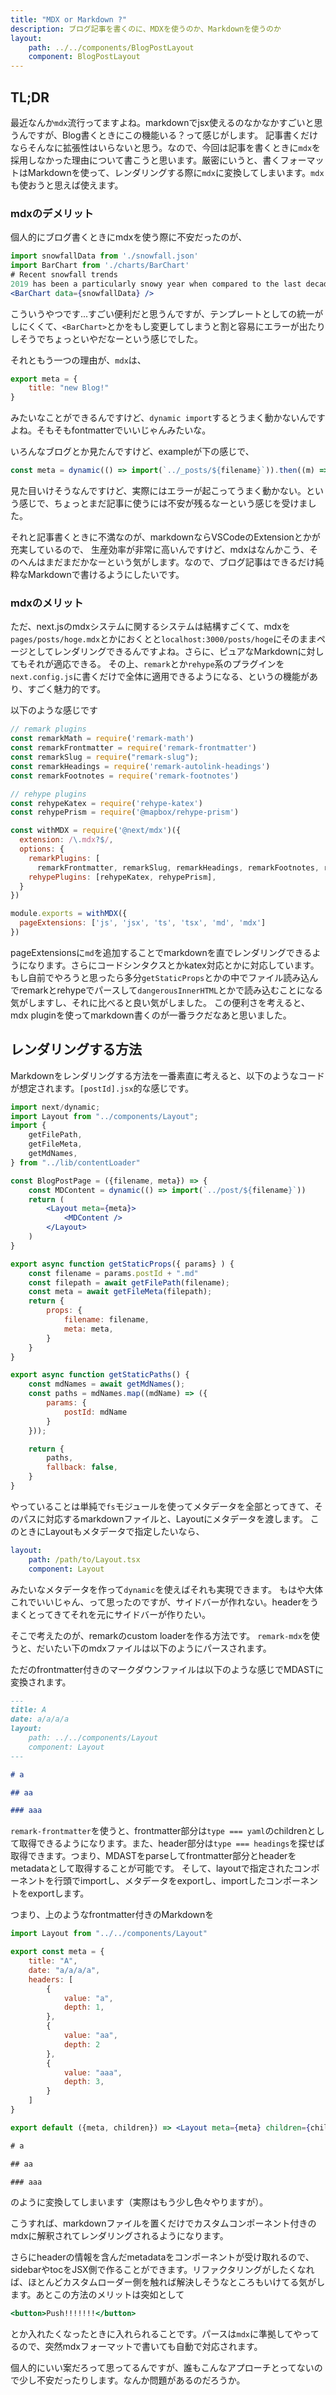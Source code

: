 ```yaml
---
title: "MDX or Markdown ?"
description: ブログ記事を書くのに、MDXを使うのか、Markdownを使うのか
layout:
    path: ../../components/BlogPostLayout
    component: BlogPostLayout
---
```


## TL;DR

最近なんか`mdx`流行ってますよね。markdownでjsx使えるのなかなかすごいと思うんですが、Blog書くときにこの機能いる？って感じがします。
記事書くだけならそんなに拡張性はいらないと思う。なので、今回は記事を書くときに`mdx`を採用しなかった理由について書こうと思います。厳密にいうと、書くフォーマットはMarkdownを使って、レンダリングする際に`mdx`に変換してしまいます。`mdx`も使おうと思えば使えます。


### mdxのデメリット

個人的にブログ書くときにmdxを使う際に不安だったのが、

```jsx
import snowfallData from './snowfall.json'
import BarChart from './charts/BarChart'
# Recent snowfall trends
2019 has been a particularly snowy year when compared to the last decade.
<BarChart data={snowfallData} />
```
こういうやつです...すごい便利だと思うんですが、テンプレートとしての統一がしにくくて、`<BarChart>`とかをもし変更してしまうと割と容易にエラーが出たりしそうでちょっといやだなーという感じでした。

それともう一つの理由が、`mdx`は、

```jsx
export meta = {
    title: "new Blog!"
}
```

みたいなことができるんですけど、`dynamic import`するとうまく動かないんですよね。そもそもfontmatterでいいじゃんみたいな。

いろんなブログとか見たんですけど、exampleが下の感じで、

```jsx
const meta = dynamic(() => import(`../_posts/${filename}`)).then((m) => m.meta);
```

見た目いけそうなんですけど、実際にはエラーが起こってうまく動かない。という感じで、ちょっとまだ記事に使うには不安が残るなーという感じを受けました。

それと記事書くときに不満なのが、markdownならVSCodeのExtensionとかが充実しているので、
生産効率が非常に高いんですけど、mdxはなんかこう、そのへんはまだまだかなーという気がします。なので、ブログ記事はできるだけ純粋なMarkdownで書けるようにしたいです。

### mdxのメリット

ただ、next.jsのmdxシステムに関するシステムは結構すごくて、mdxを`pages/posts/hoge.mdx`とかにおくとと`localhost:3000/posts/hoge`にそのままページとしてレンダリングできるんですよね。さらに、ピュアなMarkdownに対してもそれが適応できる。
その上、`remark`とか`rehype`系のプラグインを`next.config.js`に書くだけで全体に適用できるようになる、というの機能があり、すごく魅力的です。

以下のような感じです

```js
// remark plugins
const remarkMath = require('remark-math')
const remarkFrontmatter = require('remark-frontmatter')
const remarkSlug = require("remark-slug");
const remarkHeadings = require('remark-autolink-headings')
const remarkFootnotes = require('remark-footnotes')

// rehype plugins
const rehypeKatex = require('rehype-katex')
const rehypePrism = require('@mapbox/rehype-prism')

const withMDX = require('@next/mdx')({
  extension: /\.mdx?$/,
  options: {
    remarkPlugins: [
      remarkFrontmatter, remarkSlug, remarkHeadings, remarkFootnotes, remarkMath],
    rehypePlugins: [rehypeKatex, rehypePrism],
  }
})

module.exports = withMDX({
  pageExtensions: ['js', 'jsx', 'ts', 'tsx', 'md', 'mdx']
})
```

pageExtensionsに`md`を追加することでmarkdownを直でレンダリングできるようになります。さらにコードシンタクスとかkatex対応とかに対応しています。
もし自前でやろうと思ったら多分`getStaticProps`とかの中でファイル読み込んでremarkとrehypeでパースして`dangerousInnerHTML`とかで読み込むことになる気がしますし、それに比べると良い気がしました。
この便利さを考えると、mdx pluginを使ってmarkdown書くのが一番ラクだなあと思いました。

## レンダリングする方法

Markdownをレンダリングする方法を一番素直に考えると、以下のようなコードが想定されます。`[postId].jsx`的な感じです。

```jsx
import next/dynamic;
import Layout from "../components/Layout";
import {
    getFilePath,
    getFileMeta,
    getMdNames,
} from "../lib/contentLoader"

const BlogPostPage = ({filename, meta}) => {
    const MDContent = dynamic(() => import(`../post/${filename}`))
    return (
        <Layout meta={meta}>
            <MDContent />
        </Layout>
    )
}

export async function getStaticProps({ params} ) {
    const filename = params.postId + ".md"
    const filepath = await getFilePath(filename);
    const meta = await getFileMeta(filepath);
    return {
        props: {
            filename: filename,
            meta: meta,
        }
    }
}

export async function getStaticPaths() {
    const mdNames = await getMdNames();
    const paths = mdNames.map((mdName) => ({
        params: {
            postId: mdName
        }
    }));

    return {
        paths,
        fallback: false,
    }
}
```

やっていることは単純で`fs`モジュールを使ってメタデータを全部とってきて、そのパスに対応するmarkdownファイルと、Layoutにメタデータを渡します。
このときにLayoutもメタデータで指定したいなら、

```yaml
layout:
    path: /path/to/Layout.tsx
    component: Layout
```

みたいなメタデータを作って`dynamic`を使えばそれも実現できます。
もはや大体これでいいじゃん、って思ったのですが、サイドバーが作れない。headerをうまくとってきてそれを元にサイドバーが作りたい。

そこで考えたのが、remarkのcustom loaderを作る方法です。
`remark-mdx`を使うと、だいたい下のmdxファイルは以下のようにパースされます。


ただのfrontmatter付きのマークダウンファイルは以下のような感じでMDASTに変換されます。

```md
---
title: A
date: a/a/a/a
layout:
    path: ../../components/Layout
    component: Layout
---

# a

## aa

### aaa
```

`remark-frontmatter`を使うと、frontmatter部分は`type === yaml`のchildrenとして取得できるようになります。また、header部分は`type === headings`を探せば取得できます。つまり、MDASTをparseしてfrontmatter部分とheaderをmetadataとして取得することが可能です。
そして、layoutで指定されたコンポーネントを行頭でimportし、メタデータをexportし、importしたコンポーネントをexportします。

つまり、上のようなfrontmatter付きのMarkdownを

```jsx
import Layout from "../../components/Layout"

export const meta = {
    title: "A",
    date: "a/a/a/a",
    headers: [
        {
            value: "a",
            depth: 1,
        },
        {
            value: "aa",
            depth: 2
        },
        {
            value: "aaa",
            depth: 3,
        }
    ]
}

export default ({meta, children}) => <Layout meta={meta} children={children} />

# a

## aa

### aaa

```

のように変換してしまいます（実際はもう少し色々やりますが）。

こうすれば、markdownファイルを置くだけでカスタムコンポーネント付きのmdxに解釈されてレンダリングされるようになります。

さらにheaderの情報を含んだmetadataをコンポーネントが受け取れるので、sidebarやtocをJSX側で作ることができます。リファクタリングがしたくなれば、ほとんどカスタムローダー側を触れば解決しそうなところもいけてる気がします。あとこの方法のメリットは突如として

```jsx
<button>Push!!!!!!!</button>
```

とか入れたくなったときに入れられることです。パースは`mdx`に準拠してやってるので、突然mdxフォーマットで書いても自動で対応されます。

個人的にいい案だろって思ってるんですが、誰もこんなアプローチとってないので少し不安だったりします。なんか問題があるのだろうか。
